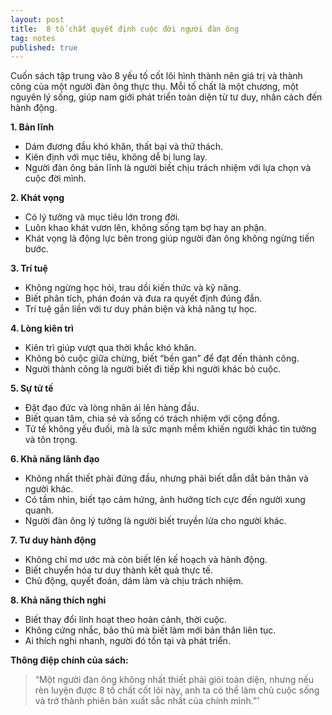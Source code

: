 ```yaml
---
layout: post
title:  8 tố chất quyết định cuộc đời người đàn ông
tag: notes
published: true
---
```


Cuốn sách tập trung vào 8 yếu tố cốt lõi hình thành nên giá trị và thành công của một người đàn ông thực thụ. Mỗi tố chất là một chương, một nguyên lý sống, giúp nam giới phát triển toàn diện từ tư duy, nhân cách đến hành động.

**1. Bản lĩnh**

- Dám đương đầu khó khăn, thất bại và thử thách.
- Kiên định với mục tiêu, không dễ bị lung lay.
- Người đàn ông bản lĩnh là người biết chịu trách nhiệm với lựa chọn và cuộc đời mình.

**2. Khát vọng**

- Có lý tưởng và mục tiêu lớn trong đời.
- Luôn khao khát vươn lên, không sống tạm bợ hay an phận.
- Khát vọng là động lực bên trong giúp người đàn ông không ngừng tiến bước.

**3. Trí tuệ**

- Không ngừng học hỏi, trau dồi kiến thức và kỹ năng.
- Biết phân tích, phán đoán và đưa ra quyết định đúng đắn.
- Trí tuệ gắn liền với tư duy phản biện và khả năng tự học.

**4. Lòng kiên trì**

- Kiên trì giúp vượt qua thời khắc khó khăn.
- Không bỏ cuộc giữa chừng, biết “bền gan” để đạt đến thành công.
- Người thành công là người biết đi tiếp khi người khác bỏ cuộc.

**5. Sự tử tế**

- Đặt đạo đức và lòng nhân ái lên hàng đầu.
- Biết quan tâm, chia sẻ và sống có trách nhiệm với cộng đồng.
- Tử tế không yếu đuối, mà là sức mạnh mềm khiến người khác tin tưởng và tôn trọng.

**6. Khả năng lãnh đạo**

- Không nhất thiết phải đứng đầu, nhưng phải biết dẫn dắt bản thân và người khác.
- Có tầm nhìn, biết tạo cảm hứng, ảnh hưởng tích cực đến người xung quanh.
- Người đàn ông lý tưởng là người biết truyền lửa cho người khác.

**7. Tư duy hành động**

- Không chỉ mơ ước mà còn biết lên kế hoạch và hành động.
- Biết chuyển hóa tư duy thành kết quả thực tế.
- Chủ động, quyết đoán, dám làm và chịu trách nhiệm.

**8. Khả năng thích nghi**

- Biết thay đổi linh hoạt theo hoàn cảnh, thời cuộc.
- Không cứng nhắc, bảo thủ mà biết làm mới bản thân liên tục.
- Ai thích nghi nhanh, người đó tồn tại và phát triển.

**Thông điệp chính của sách:**

> “Một người đàn ông không nhất thiết phải giỏi toàn diện, nhưng nếu rèn luyện được 8 tố chất cốt lõi này, anh ta có thể làm chủ cuộc sống và trở thành phiên bản xuất sắc nhất của chính mình.”'
